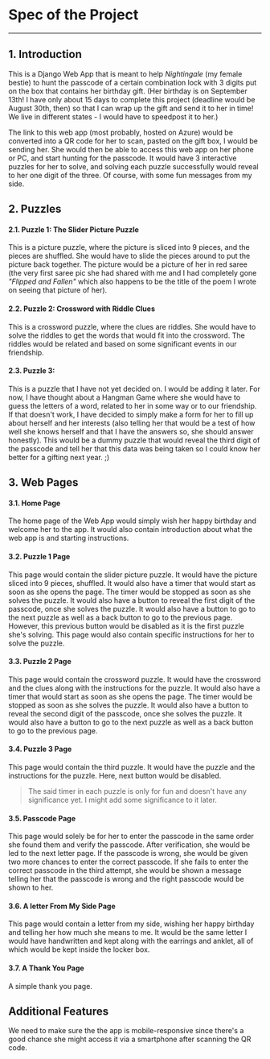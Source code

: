 # Spec of the Project
---
## 1. Introduction
This is a Django Web App that is meant to help _Nightingale_ (my female bestie) to hunt the passcode 
of a certain combination lock with 3 digits put on the box that contains her birthday gift. (Her 
birthday is on September 13th! I have only about 15 days to complete this project (deadline would 
be August 30th, then) so that I can wrap up the gift and send it to her in time! We live in different 
states - I would have to speedpost it to her.)

The link to this web app (most probably, hosted on Azure) would be converted into a QR code for her 
to scan, pasted on the gift box, I would be sending her. She would then be able to access this web 
app on her phone or PC, and start hunting for the passcode. It would have 3 interactive puzzles for 
her to solve, and solving each puzzle successfully would reveal to her one digit of the three. Of 
course, with some fun messages from my side.

## 2. Puzzles
#### 2.1. __Puzzle 1: The Slider Picture Puzzle__
This is a picture puzzle, where the picture is sliced into 9 pieces, and the pieces are shuffled. 
She would have to slide the pieces around to put the picture back together. The picture would be 
a picture of her in red saree (the very first saree pic she had shared with me and I had completely 
gone _"Flipped and Fallen"_ which also happens to be the title of the poem I wrote on seeing that 
picture of her).

#### 2.2. __Puzzle 2: Crossword with Riddle Clues__
This is a crossword puzzle, where the clues are riddles. She would have to solve the riddles to 
get the words that would fit into the crossword. The riddles would be related and based on some 
significant events in our friendship.

#### 2.3. __Puzzle 3: <TBD>__
This is a puzzle that I have not yet decided on. I would be adding it later. For now, I have 
thought about a Hangman Game where she would have to guess the letters of a word, related to her 
in some way or to our friendship. If that doesn't work, I have decided to simply make a form for 
her to fill up about herself and her interests (also telling her that would be a test of how well 
she knows herself and that I have the answers so, she should answer honestly). This would be a 
dummy puzzle that would reveal the third digit of the passcode and tell her that this data was being 
taken so I could know her better for a gifting next year. ;)

## 3. Web Pages
#### 3.1. __Home Page__
The home page of the Web App would simply wish her happy birthday and welcome her to the app. It would 
also contain introduction about what the web app is and starting instructions.

#### 3.2. __Puzzle 1 Page__
This page would contain the slider picture puzzle. It would have the picture sliced into 9 pieces, 
shuffled. It would also have a timer that would start as soon as she opens the page. The timer would 
be stopped as soon as she solves the puzzle. It would also have a button to reveal the first digit 
of the passcode, once she solves the puzzle. It would also have a button to go to the next puzzle 
as well as a back button to go to the previous page. However, this previous button would be disabled 
as it is the first puzzle she's solving. This page would also contain specific instructions for 
her to solve the puzzle.

#### 3.3. __Puzzle 2 Page__
This page would contain the crossword puzzle. It would have the crossword and the clues along with the 
instructions for the puzzle. It would also have a timer that would start as soon as she opens the page. 
The timer would be stopped as soon as she solves the puzzle. It would also have a button to reveal the 
second digit of the passcode, once she solves the puzzle. It would also have a button to go to the 
next puzzle as well as a back button to go to the previous page.

#### 3.4. __Puzzle 3 Page__
This page would contain the third puzzle. It would have the puzzle and the instructions for the puzzle.
Here, next button would be disabled.


> The said timer in each puzzle is only for fun and doesn't have any significance yet. I might add some significance to it later.


#### 3.5. __Passcode Page__
This page would solely be for her to enter the passcode in the same order she found them and verify 
the passcode. After verification, she would be led to the next letter page. If the passcode is wrong, 
she would be given two more chances to enter the correct passcode. If she fails to enter the correct passcode in the third
attempt, she would be shown a message telling her that the passcode is wrong and the right passcode would be 
shown to her.

#### 3.6. __A letter From My Side Page__
This page would contain a letter from my side, wishing her happy birthday and telling her how much she 
means to me. It would be the same letter I would have handwritten and kept along with the earrings 
and anklet, all of which would be kept inside the locker box.

#### 3.7. __A Thank You Page__
A simple thank you page.


## Additional Features
We need to make sure the the app is mobile-responsive since there's a good chance she might access 
it via a smartphone after scanning the QR code.